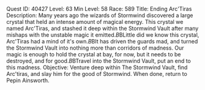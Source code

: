 Quest ID: 40427
Level: 63
Min Level: 58
Race: 589
Title: Ending Arc'Tiras
Description: Many years ago the wizards of Stormwind discovered a large crystal that held an intense amount of magical energy. This crystal we named Arc'Tiras, and stashed it deep within the Stormwind Vault after many mishaps with the unstable magic it emitted.$B$BLittle did we know this crystal, Arc'Tiras had a mind of it's own.$B$BIt has driven the guards mad, and turned the Stormwind Vault into nothing more than corridors of madness. Our magic is enough to hold the crystal at bay, for now, but it needs to be destroyed, and for good.$B$BTravel into the Stormwind Vault, put an end to this madness.
Objective: Venture deep within The Stormwind Vault, find Arc'tiras, and slay him for the good of Stormwind. When done, return to Pepin Ainsworth.
